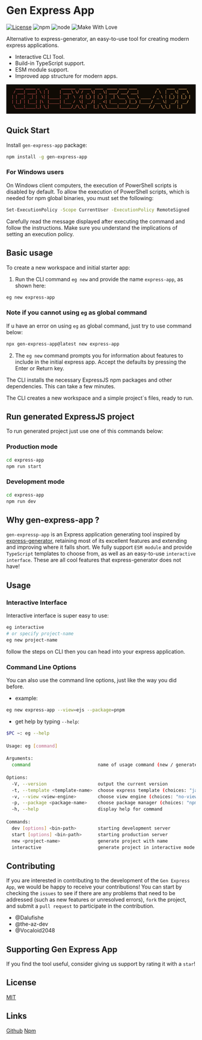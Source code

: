 # Gen Express App

[![License](https://img.shields.io/badge/License-MIT-blue.svg)](https://opensource.org/licenses/MIT) ![npm](https://img.shields.io/npm/v/gen-express-app) ![node](https://img.shields.io/node/v/gen-express-app) ![Make With Love](https://img.shields.io/badge/make_with_%E2%9D%A4%EF%B8%8F-white)

Alternative to express-generator, an easy-to-use tool for creating modern express applications.

- Interactive CLI Tool.
- Build-in TypeScript support.
- ESM module support.
- Improved app structure for modern apps.

![](/docs/gen-express-app.png)

## Quick Start

Install `gen-express-app` package:

```bash
npm install -g gen-express-app
```

### For Windows users

On Windows client computers, the execution of PowerShell scripts is disabled by default. To allow the execution of PowerShell scripts, which is needed for npm global binaries, you must set the following:

```bash
Set-ExecutionPolicy -Scope CurrentUser -ExecutionPolicy RemoteSigned
```

Carefully read the message displayed after executing the command and follow the instructions. Make sure you understand the implications of setting an execution policy.

## Basic usage

To create a new workspace and initial starter app:

1. Run the CLI command `eg new` and provide the name `express-app`, as shown here:

```bash
eg new express-app
```

### Note if you cannot using `eg` as global command

If u have an error on using `eg` as global command, just try to use command below:

```bash
npx gen-express-app@latest new express-app
```

2. The `eg new` command prompts you for information about features to include in the initial express app. Accept the defaults by pressing the Enter or Return key.

The CLI installs the necessary ExpressJS npm packages and other dependencies. This can take a few minutes.

The CLI creates a new workspace and a simple project`s files, ready to run.

## Run generated ExpressJS project

To run generated project just use one of this commands below:

### Production mode

```bash
cd express-app
npm run start
```

### Development mode

```bash
cd express-app
npm run dev
```

## Why gen-express-app ?

`gen-expressp-app` is an Express application generating tool inspired by [express-generator](https://github.com/expressjs/generator), retaining most of its excellent features and extending and improving where it falls short. We fully support `ESM module` and provide `TypeScript` templates to choose from, as well as an easy-to-use `interactive interface`. These are all cool features that express-generator does not have!

## Usage

### Interactive Interface

Interactive interface is super easy to use:

```bash
eg interactive
# or specify project-name
eg new project-name
```

follow the steps on CLI then you can head into your express application.

### Command Line Options

You can also use the command line options, just like the way you did before.

- example:

```bash
eg new express-app --view=ejs --package=pnpm
```

- get help by typing `--help`:

```bash
$PC ~: eg --help

Usage: eg [command]

Arguments:
  command                         name of usage command (new / generate <component_type> )

Options:
  -V, --version                   output the current version
  -t, --template <template-name>  choose express template (choices: "javascript", "typescript", "javascript-mvc", "typescript-mvc")
  -v, --view <view-engine>        choose view engine (choices: "no-view", "ejs", "pug", "hbs")
  -p, --package <package-name>    choose package manager (choices: "npm", "yarn", "pnpm")
  -h, --help                      display help for command

Commands:
  dev [options] <bin-path>        starting development server
  start [options] <bin-path>      starting production server
  new <project-name>              generate project with name
  interactive                     generate project in interactive mode
```

## Contributing

If you are interested in contributing to the development of the `Gen Express App`, we would be happy to receive your contributions! You can start by checking the `issues` to see if there are any problems that need to be addressed (such as new features or unresolved errors), `fork` the project, and submit a `pull request` to participate in the contribution.

- @Dalufishe
- @the-az-dev
- @Vocaloid2048

## Supporting Gen Express App

If you find the tool useful, consider giving us support by rating it with a `star`!

## License

[MIT](./LICENSE)

## Links

[Github](https://github.com/Dalufishe/gen-express-app)
[Npm](https://www.npmjs.com/package/gen-express-app)
